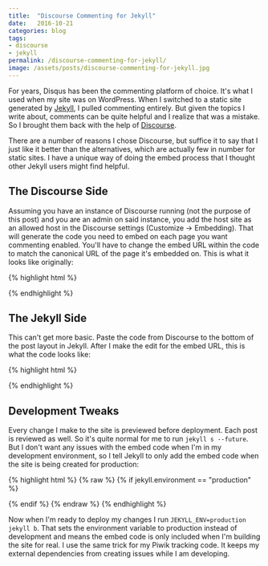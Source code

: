 ```yaml
---
title:  "Discourse Commenting for Jekyll"
date:   2016-10-21
categories: blog
tags:
- discourse
- jekyll
permalink: /discourse-commenting-for-jekyll/
image: /assets/posts/discourse-commenting-for-jekyll.jpg
---
```

For years, Disqus has been the commenting platform of choice. It's what I used when my site was on WordPress. When I switched to a static site generated by [Jekyll](http://jekyllrb.com/), I pulled commenting entirely. But given the topics I write about, comments can be quite helpful and I realize that was a mistake. So I brought them back with the help of [Discourse](http://www.discourse.org/).
<!--more-->

There are a number of reasons I chose Discourse, but suffice it to say that I just like it better than the alternatives, which are actually few in number for static sites. I have a unique way of doing the embed process that I thought other Jekyll users might find helpful.

## The Discourse Side

Assuming you have an instance of Discourse running (not the purpose of this post) and you are an admin on said instance, you add the host site as an allowed host in the Discourse settings (Customize → Embedding). That will generate the code you need to embed on each page you want commenting enabled. You'll have to change the embed URL within the code to match the canonical URL of the page it's embedded on. This is what it looks like originally:

{% highlight html %}
<div id='discourse-comments'></div>
<script type="text/javascript">
  DiscourseEmbed = { discourseUrl: 'http://discussion.joebuhlig.com/',
                     discourseEmbedUrl: 'REPLACE_ME' };

  (function() {
    var d = document.createElement('script'); d.type = 'text/javascript'; d.async = true;
    d.src = DiscourseEmbed.discourseUrl + 'javascripts/embed.js';
    (document.getElementsByTagName('head')[0] || document.getElementsByTagName('body')[0]).appendChild(d);
  })();
</script>
{% endhighlight %}

## The Jekyll Side

This can't get more basic. Paste the code from Discourse to the bottom of the post layout in Jekyll. After I make the edit for the embed URL, this is what the code looks like:

{% highlight html %}
<div id='discourse-comments'></div>
<script type="text/javascript">
  DiscourseEmbed = { discourseUrl: 'http://discussion.joebuhlig.com/',
                     discourseEmbedUrl: '{{site.url}}{{page.url}}' };

  (function() {
    var d = document.createElement('script'); d.type = 'text/javascript'; d.async = true;
    d.src = DiscourseEmbed.discourseUrl + 'javascripts/embed.js';
    (document.getElementsByTagName('head')[0] || document.getElementsByTagName('body')[0]).appendChild(d);
  })();
</script>
{% endhighlight %}

## Development Tweaks

Every change I make to the site is previewed before deployment. Each post is reviewed as well. So it's quite normal for me to run `jekyll s --future`. But I don't want any issues with the embed code when I'm in my development environment, so I tell Jekyll to only add the embed code when the site is being created for production:

{% highlight html %}
{% raw %}
{% if jekyll.environment == "production" %}
<div id='discourse-comments'></div>
<script type="text/javascript">
  DiscourseEmbed = { discourseUrl: 'http://discussion.joebuhlig.com/',
                     discourseEmbedUrl: '{{site.url}}{{page.url}}' };

  (function() {
    var d = document.createElement('script'); d.type = 'text/javascript'; d.async = true;
    d.src = DiscourseEmbed.discourseUrl + 'javascripts/embed.js';
    (document.getElementsByTagName('head')[0] || document.getElementsByTagName('body')[0]).appendChild(d);
  })();
</script>
{% endif %}
{% endraw %}
{% endhighlight %}

Now when I'm ready to deploy my changes I run `JEKYLL_ENV=production jekyll b`. That sets the environment variable to production instead of development and means the embed code is only included when I'm building the site for real. I use the same trick for my Piwik tracking code. It keeps my external dependencies from creating issues while I am developing.
